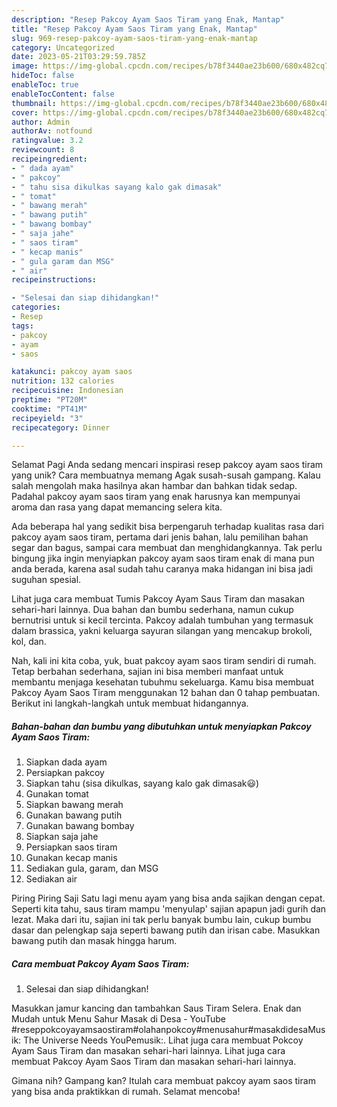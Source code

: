 ```yaml
---
description: "Resep Pakcoy Ayam Saos Tiram yang Enak, Mantap"
title: "Resep Pakcoy Ayam Saos Tiram yang Enak, Mantap"
slug: 969-resep-pakcoy-ayam-saos-tiram-yang-enak-mantap
category: Uncategorized
date: 2023-05-21T03:29:59.785Z
image: https://img-global.cpcdn.com/recipes/b78f3440ae23b600/680x482cq70/pakcoy-ayam-saos-tiram-foto-resep-utama.jpg
hideToc: false
enableToc: true
enableTocContent: false
thumbnail: https://img-global.cpcdn.com/recipes/b78f3440ae23b600/680x482cq70/pakcoy-ayam-saos-tiram-foto-resep-utama.jpg
cover: https://img-global.cpcdn.com/recipes/b78f3440ae23b600/680x482cq70/pakcoy-ayam-saos-tiram-foto-resep-utama.jpg
author: Admin
authorAv: notfound
ratingvalue: 3.2
reviewcount: 8
recipeingredient:
- " dada ayam"
- " pakcoy"
- " tahu sisa dikulkas sayang kalo gak dimasak"
- " tomat"
- " bawang merah"
- " bawang putih"
- " bawang bombay"
- " saja jahe"
- " saos tiram"
- " kecap manis"
- " gula garam dan MSG"
- " air"
recipeinstructions:

- "Selesai dan siap dihidangkan!"
categories:
- Resep
tags:
- pakcoy
- ayam
- saos

katakunci: pakcoy ayam saos 
nutrition: 132 calories
recipecuisine: Indonesian
preptime: "PT20M"
cooktime: "PT41M"
recipeyield: "3"
recipecategory: Dinner

---
```



Selamat Pagi Anda sedang mencari inspirasi resep pakcoy ayam saos tiram yang unik? Cara membuatnya memang Agak susah-susah gampang. Kalau salah mengolah maka hasilnya akan hambar dan bahkan tidak sedap. Padahal pakcoy ayam saos tiram yang enak harusnya kan mempunyai aroma dan rasa yang dapat memancing selera kita.


Ada beberapa hal yang sedikit bisa berpengaruh terhadap kualitas rasa dari pakcoy ayam saos tiram, pertama dari jenis bahan, lalu pemilihan bahan segar dan bagus, sampai cara membuat dan menghidangkannya. Tak perlu bingung jika ingin menyiapkan pakcoy ayam saos tiram enak di mana pun anda berada, karena asal sudah tahu caranya maka hidangan ini bisa jadi suguhan spesial.

Lihat juga cara membuat Tumis Pakcoy Ayam Saus Tiram dan masakan sehari-hari lainnya. Dua bahan dan bumbu sederhana, namun cukup bernutrisi untuk si kecil tercinta. Pakcoy adalah tumbuhan yang termasuk dalam brassica, yakni keluarga sayuran silangan yang mencakup brokoli, kol, dan.


Nah, kali ini kita coba, yuk, buat pakcoy ayam saos tiram sendiri di rumah. Tetap berbahan sederhana, sajian ini bisa memberi manfaat untuk membantu menjaga kesehatan tubuhmu sekeluarga. Kamu bisa membuat Pakcoy Ayam Saos Tiram menggunakan 12 bahan dan 0 tahap pembuatan. Berikut ini langkah-langkah untuk membuat hidangannya.

<!--inarticleads1-->

##### Bahan-bahan dan bumbu yang dibutuhkan untuk menyiapkan Pakcoy Ayam Saos Tiram:

1. Siapkan  dada ayam
1. Persiapkan  pakcoy
1. Siapkan  tahu (sisa dikulkas, sayang kalo gak dimasak😃)
1. Gunakan  tomat
1. Siapkan  bawang merah
1. Gunakan  bawang putih
1. Gunakan  bawang bombay
1. Siapkan  saja jahe
1. Persiapkan  saos tiram
1. Gunakan  kecap manis
1. Sediakan  gula, garam, dan MSG
1. Sediakan  air


Piring Piring Saji Satu lagi menu ayam yang bisa anda sajikan dengan cepat. Seperti kita tahu, saus tiram mampu &#39;menyulap&#39; sajian apapun jadi gurih dan lezat. Maka dari itu, sajian ini tak perlu banyak bumbu lain, cukup bumbu dasar dan pelengkap saja seperti bawang putih dan irisan cabe. Masukkan bawang putih dan masak hingga harum. 

<!--inarticleads2-->

##### Cara membuat Pakcoy Ayam Saos Tiram:


1. Selesai dan siap dihidangkan!

Masukkan jamur kancing dan tambahkan Saus Tiram Selera. Enak dan Mudah untuk Menu Sahur Masak di Desa - YouTube #reseppokcoyayamsaostiram#olahanpokcoy#menusahur#masakdidesaMusik: The Universe Needs YouPemusik:. Lihat juga cara membuat Pokcoy Ayam Saus Tiram dan masakan sehari-hari lainnya. Lihat juga cara membuat Pakcoy Ayam Saos Tiram dan masakan sehari-hari lainnya. 

Gimana nih? Gampang kan? Itulah cara membuat pakcoy ayam saos tiram yang bisa anda praktikkan di rumah. Selamat mencoba!
